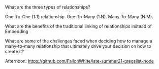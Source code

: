 What are the three types of relationships?

One-To-One (1:1) relationship. One-To-Many (1:N). Many-To-Many (N:M).

What are the benefits of the traditional linking of relationships instead of Embedding



What are some of the challenges faced when deciding how to manage a many-to-many relationship that ultimately drive your decision on how to create it?



Afternoon: https://github.com/FallonWhite/late-summer21-gregslist-node